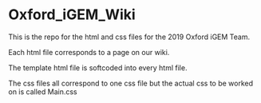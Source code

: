 # Oxford_iGEM_Wiki

This is the repo for the html and css files for the 2019 Oxford iGEM Team.

Each html file corresponds to a page on our wiki.

The template html file is softcoded into every html file.

The css files all correspond to one css file but the actual css to be worked on is called Main.css
